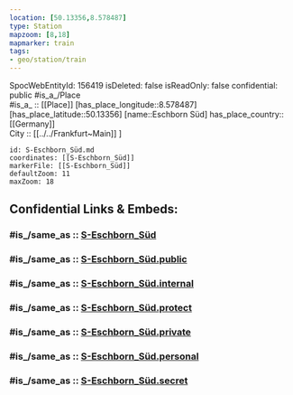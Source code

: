 ```yaml
---
location: [50.13356,8.578487] 
type: Station 
mapzoom: [8,18] 
mapmarker: train 
tags:
- geo/station/train
---
```

SpocWebEntityId: 156419
isDeleted: false
isReadOnly: false
confidential: public
#is_a_/Place  
#is_a_ :: [[Place]] 
[has_place_longitude::8.578487] 
[has_place_latitude::50.13356] 
[name::Eschborn Süd] 
has_place_country:: [[Germany]]  
City :: [[../../Frankfurt~Main]] ] 


```leaflet
id: S-Eschborn_Süd.md
coordinates: [[S-Eschborn_Süd]] 
markerFile: [[S-Eschborn_Süd]] 
defaultZoom: 11 
maxZoom: 18
```


## Confidential Links & Embeds: 

### #is_/same_as :: [S-Eschborn_Süd](/_Standards/Earth/Continent/Europe/Europe~Central/Germany/Germany~West/Hessen/counties~Hessen/Frankfurt~Main/Stations-FFM~S/S-Eschborn_Süd.md) 

### #is_/same_as :: [S-Eschborn_Süd.public](/_public/Earth/Continent/Europe/Europe~Central/Germany/Germany~West/Hessen/counties~Hessen/Frankfurt~Main/Stations-FFM~S/S-Eschborn_Süd.public.md) 

### #is_/same_as :: [S-Eschborn_Süd.internal](/_internal/Earth/Continent/Europe/Europe~Central/Germany/Germany~West/Hessen/counties~Hessen/Frankfurt~Main/Stations-FFM~S/S-Eschborn_Süd.internal.md) 

### #is_/same_as :: [S-Eschborn_Süd.protect](/_protect/Earth/Continent/Europe/Europe~Central/Germany/Germany~West/Hessen/counties~Hessen/Frankfurt~Main/Stations-FFM~S/S-Eschborn_Süd.protect.md) 

### #is_/same_as :: [S-Eschborn_Süd.private](/_private/Earth/Continent/Europe/Europe~Central/Germany/Germany~West/Hessen/counties~Hessen/Frankfurt~Main/Stations-FFM~S/S-Eschborn_Süd.private.md) 

### #is_/same_as :: [S-Eschborn_Süd.personal](/_personal/Earth/Continent/Europe/Europe~Central/Germany/Germany~West/Hessen/counties~Hessen/Frankfurt~Main/Stations-FFM~S/S-Eschborn_Süd.personal.md) 

### #is_/same_as :: [S-Eschborn_Süd.secret](/_secret/Earth/Continent/Europe/Europe~Central/Germany/Germany~West/Hessen/counties~Hessen/Frankfurt~Main/Stations-FFM~S/S-Eschborn_Süd.secret.md)

